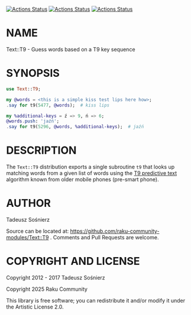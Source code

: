 [![Actions Status](https://github.com/raku-community-modules/Text-T9/actions/workflows/linux.yml/badge.svg)](https://github.com/raku-community-modules/Text-T9/actions) [![Actions Status](https://github.com/raku-community-modules/Text-T9/actions/workflows/macos.yml/badge.svg)](https://github.com/raku-community-modules/Text-T9/actions) [![Actions Status](https://github.com/raku-community-modules/Text-T9/actions/workflows/windows.yml/badge.svg)](https://github.com/raku-community-modules/Text-T9/actions)

NAME
====

Text::T9 - Guess words based on a T9 key sequence

SYNOPSIS
========

```raku
use Text::T9;

my @words = <this is a simple kiss test lips here how>;
.say for t9(5477, @words);  # kiss lips

my %additional-keys = ź => 9, ń => 6;
@words.push: 'jaźń';
.say for t9(5296, @words, %additional-keys);  # jaźń
```

DESCRIPTION
===========

The `Text::T9` distribution exports a single subroutine `t9` that looks up matching words from a given list of words using the [T9 predictive text](https://en.wikipedia.org/wiki/T9_(predictive_text)) algorithm known from older mobile phones (pre-smart phone).

AUTHOR
======

Tadeusz Sośnierz

Source can be located at: https://github.com/raku-community-modules/Text::T9 . Comments and Pull Requests are welcome.

COPYRIGHT AND LICENSE
=====================

Copyright 2012 - 2017 Tadeusz Sośnierz

Copyright 2025 Raku Community

This library is free software; you can redistribute it and/or modify it under the Artistic License 2.0.

